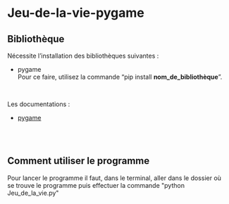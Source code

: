 # Jeu-de-la-vie-pygame
## Bibliothèque
Nécessite l’installation des bibliothèques suivantes : 
- pygame  
Pour ce faire, utilisez la commande “pip install __nom_de_bibliothèque__”.

<br>  

Les documentations :  
- [pygame](https://pypi.org/project/pygame/)

<br><br>

## Comment utiliser le programme
Pour lancer le programme il faut, dans le terminal, aller dans le dossier où se trouve le programme puis effectuer la commande "python Jeu_de_la_vie.py"
